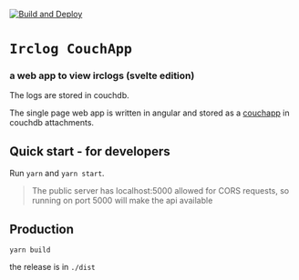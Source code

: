 [![Build and Deploy](https://github.com/irclogs/svelte/workflows/make%20github-pages%20site/badge.svg)](https://github.com/irclogs/svelte/actions)

# `Irclog CouchApp`
### a web app to view irclogs (svelte edition)

The logs are stored in couchdb.

The single page web app is written in angular and stored as a
[couchapp](https://github.com/irclogs/couchapp)
in couchdb attachments.

## Quick start - for developers

Run `yarn` and `yarn start`.

> The public server has localhost:5000 allowed for CORS requests, so running on port 5000
> will make the api available

## Production

```
yarn build
```
the release is in `./dist`
